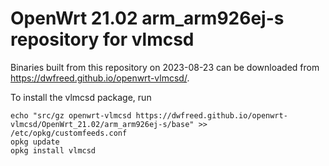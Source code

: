 OpenWrt 21.02 arm_arm926ej-s repository for vlmcsd
========

Binaries built from this repository on 2023-08-23 can be downloaded from <https://dwfreed.github.io/openwrt-vlmcsd/>.

To install the vlmcsd package, run

```
echo "src/gz openwrt-vlmcsd https://dwfreed.github.io/openwrt-vlmcsd/OpenWrt_21.02/arm_arm926ej-s/base" >> /etc/opkg/customfeeds.conf
opkg update
opkg install vlmcsd
```
